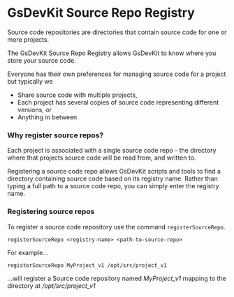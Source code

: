 # GsDevKit Source Repo Registry

Source code repositories are directories that contain source code for one or more projects.

The GsDevKit Source Repo Registry allows GsDevKit to know where you store your source code.

Everyone has their own preferences for managing source code for a project but typically we

- Share source code with multiple projects,
- Each project has several copies of source code representing different versions, or
- Anything in between

### Why register source repos?

Each project is associated with a single source code repo - the directory where that projects source code will be read from, and written to.

Registering a source code repo allows GsDevKit scripts and tools to find a directory containing source code based on its registry name. Rather than typing a full path to a source code repo, you can simply enter the registry name.

### Registering source repos

To register a source code repository use the command `registerSourceRepo`.
```
registerSourceRepo <registry-name> <path-to-source-repo>
```
For example...
```
registerSourceRepo MyProject_v1 /opt/src/project_v1
```
...will register a Source code repository named *MyProject_v1* mapping to the directory at */opt/src/project_v1*
